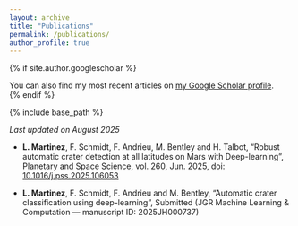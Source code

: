 ```yaml
---
layout: archive
title: "Publications"
permalink: /publications/
author_profile: true
---
```


{% if site.author.googlescholar %}
  <div class="wordwrap"> You can also find my most recent articles on <a href="{{site.author.googlescholar}}">my Google Scholar profile</a>.</div>
{% endif %}

{% include base_path %}

*Last updated on August 2025*

* **L. Martinez**, F. Schmidt, F. Andrieu, M. Bentley and H. Talbot, “Robust automatic crater detection at all latitudes on Mars with Deep-learning”, Planetary and Space Science, vol. 260, Jun. 2025, doi: [10.1016/j.pss.2025.106053](https://doi.org/10.1016/j.pss.2025.106053)

* **L. Martinez**, F. Schmidt, F. Andrieu and M. Bentley, “Automatic crater classification using deep-learning”, Submitted (JGR Machine Learning & Computation — manuscript ID: 2025JH000737)
